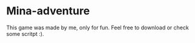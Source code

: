 # Mina-adventure
This game was made by me, only for fun. Feel free to download or check some scritpt :).
